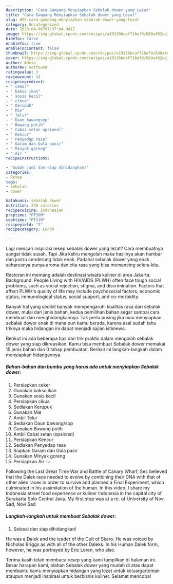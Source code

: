 ```yaml
---
description: "Cara Gampang Menyiapkan Sebalak dower yang Lezat"
title: "Cara Gampang Menyiapkan Sebalak dower yang Lezat"
slug: 895-cara-gampang-menyiapkan-sebalak-dower-yang-lezat
category: Uncategorized
date: 2023-04-06T07:37:04.941Z
image: https://img-global.cpcdn.com/recipes/a19136bcaf716ef9/680x482cq70/sebalak-dower-foto-resep-utama.jpg
hideToc: false
enableToc: true
enableTocContent: false
thumbnail: https://img-global.cpcdn.com/recipes/a19136bcaf716ef9/680x482cq70/sebalak-dower-foto-resep-utama.jpg
cover: https://img-global.cpcdn.com/recipes/a19136bcaf716ef9/680x482cq70/sebalak-dower-foto-resep-utama.jpg
author: Admin
authorAv: notfound
ratingvalue: 3
reviewcount: 18
recipeingredient:
- " ceker"
- " bakso ikan"
- " sosis kecil"
- " cikua"
- " Kerupuk"
- " Mie"
- " Telur"
- " Daun bawangsop"
- " Bawang putih"
- " Cabai setan opsional"
- " Kencur"
- " Penyedap rasa"
- " Garam dan Gula pasir"
- " Minyak goreng"
- " Air "
recipeinstructions:

- "Sudah jadi dan siap dihidangkan!"
categories:
- Resep
tags:
- sebalak
- dower

katakunci: sebalak dower 
nutrition: 240 calories
recipecuisine: Indonesian
preptime: "PT39M"
cooktime: "PT31M"
recipeyield: "2"
recipecategory: Lunch

---
```



Lagi mencari inspirasi resep sebalak dower yang lezat? Cara membuatnya sangat tidak susah. Tapi Jika keliru mengolah maka hasilnya akan hambar dan justru cenderung tidak enak. Padahal sebalak dower yang enak seharusnya punya aroma dan cita rasa yang bisa memancing selera kita.


Restoran ini memang adalah destinasi wisata kuliner di area Jakarta. Background: People Living with HIV/AIDS (PLWH) often face tough social problems, such as social rejection, stigma, and discrimination. Factors that affect PLWH&#39;s quality of life may include psychosocial factors, economic status, immunological status, social support, and co-morbidity.

Banyak hal yang sedikit banyak mempengaruhi kualitas rasa dari sebalak dower, mulai dari jenis bahan, kedua pemilihan bahan segar sampai cara membuat dan menghidangkannya. Tak perlu pusing jika mau menyiapkan sebalak dower enak di mana pun kamu berada, karena asal sudah tahu triknya maka hidangan ini dapat menjadi sajian istimewa.


Berikut ini ada beberapa tips dan trik praktis dalam mengolah sebalak dower yang siap dikreasikan. Kamu bisa membuat Sebalak dower memakai 15 jenis bahan dan 0 tahap pembuatan. Berikut ini langkah-langkah dalam menyiapkan hidangannya.

<!--inarticleads1-->

##### Bahan-bahan dan bumbu yang harus ada untuk menyiapkan Sebalak dower:

1. Persiapkan  ceker
1. Gunakan  bakso ikan
1. Gunakan  sosis kecil
1. Persiapkan  cikua
1. Sediakan  Kerupuk
1. Gunakan  Mie
1. Ambil  Telur
1. Sediakan  Daun bawang/sop
1. Gunakan  Bawang putih
1. Ambil  Cabai setan (opsional)
1. Persiapkan  Kencur
1. Sediakan  Penyedap rasa
1. Siapkan  Garam dan Gula pasir
1. Gunakan  Minyak goreng
1. Persiapkan  Air -+


Following the Last Great Time War and Battle of Canary Wharf, Sec believed that the Dalek race needed to evolve by combining their DNA with that of other alien races in order to survive and planned a Final Experiment, which culminated in his assimilation of the human. In this video, I share my Indonesia street food experience or kuliner Indonesia in the capital city of Surakarta Solo Central Java. My first stop was at a re. of University of Novi Sad, Novi Sad 

<!--inarticleads2-->

##### Langkah-langkah untuk membuat Sebalak dower:


1. Selesai dan siap dihidangkan!

He was a Dalek and the leader of the Cult of Skaro. He was voiced by Nicholas Briggs as with all of the other Daleks. In his Human Dalek form, however, he was portrayed by Eric Loren, who also. 

Terima kasih telah membaca resep yang kami tampilkan di halaman ini. Besar harapan kami, olahan Sebalak dower yang mudah di atas dapat membantu kamu menyiapkan hidangan yang lezat untuk keluarga/teman ataupun menjadi inspirasi untuk berbisnis kuliner. Selamat mencoba!
